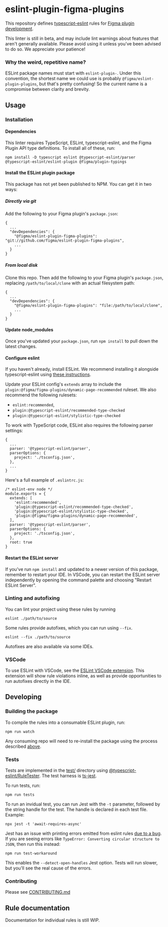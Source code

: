 # eslint-plugin-figma-plugins

This repository defines [typescript-eslint](https://typescript-eslint.io/) rules for [Figma plugin development](https://www.figma.com/plugin-docs/).

This linter is still in beta, and may include lint warnings about features that aren't generally available. Please avoid using it unless you've been advised to do so. We appreciate your patience!

### Why the weird, repetitive name?

ESLint package names must start with `eslint-plugin-`. Under this convention, the shortest name we could use is probably `@figma/eslint-plugin-plugins`, but that's pretty confusing! So the current name is a compromise between clarity and brevity.

## Usage

### Installation

#### Dependencies

This linter requires TypeScript, ESLint, typescript-eslint, and the Figma Plugin API type definitions. To install all of these, run:

```
npm install -D typescript eslint @typescript-eslint/parser @typescript-eslint/eslint-plugin @figma/plugin-typings
```

#### Install the ESLint plugin package

This package has not yet been published to NPM. You can get it in two ways:

##### Directly via git

Add the following to your Figma plugin's `package.json`:

```
{
  ...
  "devDependencies": {
    "@figma/eslint-plugin-figma-plugins": "git://github.com/figma/eslint-plugin-figma-plugins",
    ...
  }
}
```

##### From local disk

Clone this repo. Then add the following to your Figma plugin's `package.json`, replacing `/path/to/local/clone` with an actual filesystem path:

```
{
  ...
  "devDependencies": {
    "@figma/eslint-plugin-figma-plugins": "file:/path/to/local/clone",
    ...
  }
}
```

#### Update node_modules

Once you've updated your `package.json`, run `npm install` to pull down the latest changes.

#### Configure eslint

If you haven't already, install ESLint. We recommend installing it alongside typescript-eslint using [these instructions](https://typescript-eslint.io/getting-started#step-1-installation).

Update your ESLint config's `extends` array to include the `plugin:@figma/figma-plugins/dynamic-page-recommended` ruleset. We also recommend the following rulesets:

- `eslint:recommended`,
- `plugin:@typescript-eslint/recommended-type-checked`
- `plugin:@typescript-eslint/stylistic-type-checked`

To work with TypeScript code, ESLint also requires the following parser settings:

```
{
  ...
  parser: '@typescript-eslint/parser',
  parserOptions: {
    project: './tsconfig.json',
  },
  ...
}
```

Here's a full example of `.eslintrc.js`:

```
/* eslint-env node */
module.exports = {
  extends: [
    'eslint:recommended',
    'plugin:@typescript-eslint/recommended-type-checked',
    'plugin:@typescript-eslint/stylistic-type-checked',
    'plugin:@figma/figma-plugins/dynamic-page-recommended',
  ],
  parser: '@typescript-eslint/parser',
  parserOptions: {
    project: './tsconfig.json',
  },
  root: true
}
```

#### Restart the ESLint server

If you've run `npm install` and updated to a newer version of this package, remember to restart your IDE. In VSCode, you can restart the ESLint server independently by opening the command palette and choosing "Restart ESLint Server".

### Linting and autofixing

You can lint your project using these rules by running

```
eslint ./path/to/source
```

Some rules provide autofixes, which you can run using `--fix`.

```
eslint --fix ./path/to/source
```

Autofixes are also available via some IDEs.

### VSCode

To use ESLint with VSCode, see the [ESLint VSCode extension](https://marketplace.visualstudio.com/items?itemName=dbaeumer.vscode-eslint). This extension will show rule violations inline, as well as provide opportunities to run autofixes directly in the IDE.

## Developing

### Building the package

To compile the rules into a consumable ESLint plugin, run:

```
npm run watch
```

Any consuming repo will need to re-install the package using the process described [above](#install-the-package).

### Tests

Tests are implemented in the [test/](./test) directory using [@typescript-eslint/RuleTester](https://typescript-eslint.io/packages/rule-tester/). The test harness is [ts-jest]().

To run tests, run:

```
npm run tests
```

To run an invidual test, you can run Jest with the `-t` parameter, followed by the string handle for the test. The handle is declared in each test file. Example:

```
npx jest -t 'await-requires-async'
```

Jest has an issue with printing errors emitted from eslint rules [due to a bug](https://github.com/jestjs/jest/issues/10577). If you are seeing errors like `TypeError: Converting circular structure to JSON`, then run this instead:

```
npm run test-workaround
```

This enables the `--detect-open-handles` Jest option. Tests will run slower, but you'll see the real cause of the errors.

### Contributing

Please see [CONTRIBUTING.md](./CONTRIBUTING.md)

## Rule documentation

Documentation for individual rules is still WIP.
